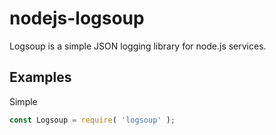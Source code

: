 # nodejs-logsoup
Logsoup is a simple JSON logging library for node.js services.

## Examples
Simple

```js
const Logsoup = require( 'logsoup' );

```
